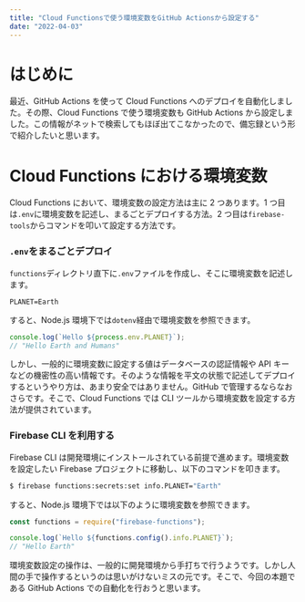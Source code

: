 ```yaml
---
title: "Cloud Functionsで使う環境変数をGitHub Actionsから設定する"
date: "2022-04-03"
---
```


# はじめに

最近、GitHub Actions を使って Cloud Functions へのデプロイを自動化しました。その際、Cloud Functions で使う環境変数も GitHub Actions から設定しました。この情報がネットで検索してもほぼ出てこなかったので、備忘録という形で紹介したいと思います。

# Cloud Functions における環境変数

Cloud Functions において、環境変数の設定方法は主に 2 つあります。1 つ目は`.env`に環境変数を記述し、まるごとデプロイする方法。2 つ目は`firebase-tools`からコマンドを叩いて設定する方法です。

### `.env`をまるごとデプロイ

`functions`ディレクトリ直下に`.env`ファイルを作成し、そこに環境変数を記述します。

```.env
PLANET=Earth
```

すると、Node.js 環境下では`dotenv`経由で環境変数を参照できます。

```js
console.log(`Hello ${process.env.PLANET}`);
// "Hello Earth and Humans"
```

しかし、一般的に環境変数に設定する値はデータベースの認証情報や API キーなどの機密性の高い情報です。そのような情報を平文の状態で記述してデプロイするというやり方は、あまり安全ではありません。GitHub で管理するならなおさらです。そこで、Cloud Functions では CLI ツールから環境変数を設定する方法が提供されています。

### Firebase CLI を利用する

Firebase CLI は開発環境にインストールされている前提で進めます。環境変数を設定したい Firebase プロジェクトに移動し、以下のコマンドを叩きます。

```bash
$ firebase functions:secrets:set info.PLANET="Earth"
```

すると、Node.js 環境下では以下のように環境変数を参照できます。

```js
const functions = require("firebase-functions");

console.log(`Hello ${functions.config().info.PLANET}`);
// "Hello Earth"
```

環境変数設定の操作は、一般的に開発環境から手打ちで行うようです。しかし人間の手で操作するというのは思いがけないミスの元です。そこで、今回の本題である GitHub Actions での自動化を行おうと思います。
